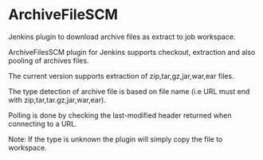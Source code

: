 ArchiveFileSCM
===============
Jenkins plugin to download archive files as extract to job workspace.

ArchiveFilesSCM plugin for Jenkins supports checkout, extraction and also pooling of archives files.

The current version supports extraction of zip,tar,gz,jar,war,ear files.

The type detection of archive file is based on file name (i.e URL must end with zip,tar,tar.gz,jar,war,ear).

Polling is done by checking the last-modified header returned when connecting to a URL.

Note: If the type is unknown the plugin will simply copy the file to workspace.